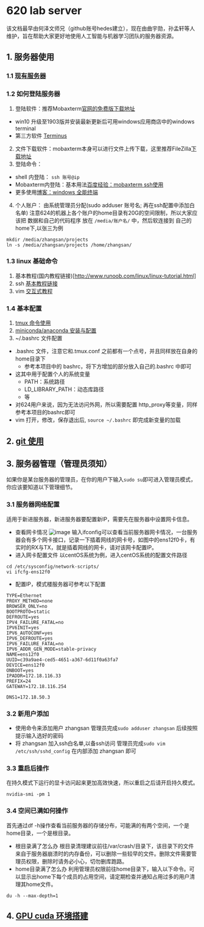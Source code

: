 # 620 lab server

该文档最早由何泽文师兄（github账号hedes建立），现在由曲宇勋，孙孟轩等人维护，旨在帮助大家更好地使用人工智能与机器学习团队的服务器资源。

## 1. 服务器使用
### 1.1 [现有服务器](./server_list.md)

### 1.2 如何登陆服务器
1. 登陆软件：推荐Mobaxterm[官网的免费版下载地址](https://mobaxterm.mobatek.net/download.html)
- win10 升级至1903版并安装最新更新后可用windows应用商店中的windows terminal
- 第三方软件 [Terminus](https://github.com/Eugeny/terminus)
2. 文件下载软件：mobaxterm本身可以进行文件上传下载，这里推荐FileZilla[下载地址](https://filezilla-project.org/)
3. 登陆命令：
* shell 内登陆： `ssh 账号@ip`
* Mobaxterm内登陆：基本用法[百度经验：mobaxterm ssh使用](https://jingyan.baidu.com/article/6dad5075223635a123e36ec9.html)
* 更多使用[博客：windows 全能终端](https://www.isharebest.com/mobaxterm.htm)
4. 个人账户：
由系统管理员分配(sudo adduser 账号名; 再在ssh配置中添加白名单)
注意624的机器上各个账户的home目录有20G的空间限制，所以大家应该把 数据和自己的代码程序 放在 `/media/账户名/` 中，然后软连接到 自己的home下,以张三为例
```
mkdir /media/zhangsan/projects
ln -s /media/zhangsan/projects /home/zhangsan/
```

### 1.3 linux 基础命令
1. 基本教程(国内教程链接)[http://www.runoob.com/linux/linux-tutorial.html]
2. ssh [基本教程链接](https://www.wikihow.com/Use-SSH)
3. vim [交互式教程](https://www.openvim.com/)
### 1.4 基本配置 
1. [tmux 命令使用](./tmux.md)
2. [miniconda/anaconda 安装与配置](./python_conda.md)
3. ~/.bashrc 文件配置
* .bashrc 文件，注意它和.tmux.conf 之前都有一个点号，并且同样放在自身的home目录下
    - 参考本项目中的 bashrc，将下方增加的部分放入自己的.bashrc 中即可
* 这其中用于配置个人的系统变量
    - PATH：系统路径
    - LD_LIBRARY_PATH：动态库路径
    - 等
* 对624用户来说，因为无法访问外网，所以需要配置 http_proxy等变量，同样参考本项目的bashrc即可
* vim 打开，修改，保存退出后, `source ~/.bashrc` 即完成新变量的加载
## 2. [git 使用](./git_tutorial.md)
## 3. 服务器管理（管理员须知）
如果你是某台服务器的管理员，在你的用户下输入``sudo su``即可进入管理员模式，你应该要知道以下管理细节。
### 3.1 服务器网络配置
适用于新进服务器，新进服务器要配置新IP，需要先在服务器中设置网卡信息。
- 查看网卡情况
![image](https://user-images.githubusercontent.com/56111463/162695629-3088ad95-f401-4283-86fb-179250ce0ae9.png)
    输入ifconfig可以查看当前服务器网卡情况，一台服务器会有多个网卡接口，记录一下插着网线的网卡号，如图中的ens12f0卡，有实时的RX与TX，就是插着网线的网卡，请对该网卡配置IP。
- 进入网卡配置文件
    以centOS系统为例，进入centOS系统的配置文件路径
```
cd /etc/sysconfig/network-scripts/
vi ifcfg-ens12f0
```
- 配置IP，模式楼服务器可参考以下配置
```
TYPE=Ethernet
PROXY_METHOD=none
BROWSER_ONLY=no
BOOTPROTO=static
DEFROUTE=yes
IPV4_FAILURE_FATAL=no
IPV6INIT=yes
IPV6_AUTOCONF=yes
IPV6_DEFROUTE=yes
IPV6_FAILURE_FATAL=no
IPV6_ADDR_GEN_MODE=stable-privacy
NAME=ens12f0
UUID=c39a9ae4-ced5-4651-a367-6d11f0a63fa7
DEVICE=ens12f0
ONBOOT=yes
IPADDR=172.18.116.33
PREFIX=24
GATEWAY=172.18.116.254

DNS1=172.18.50.3
```
### 3.2 新用户添加
- 使用命令来添加用户 zhangsan
    管理员完成`sudo adduser zhangsan` 后续按照提示输入选好的密码
- 将 zhangsan 加入ssh白名单,以备ssh访问
    管理员完成`sudo vim /etc/ssh/sshd_config` 在内部添加 zhangsan 即可
### 3.3 重启后操作
在持久模式下运行的显卡访问起来更加高效快速，所以重启之后请开启持久模式。
```
nvidia-smi -pm 1
```
### 3.4 空间已满如何操作
首先通过df -h操作查看当前服务器的存储分布，可能满的有两个空间，一个是home目录，一个是根目录。
- 根目录满了怎么办
    根目录清理建议前往/var/crash/目录下，该目录下的文件来自于服务器崩溃时的内存备份，可以删除一些较早的文件。删除文件需要管理员权限，删除时请务必小心，切勿删库跑路。
- home目录满了怎么办
    利用管理员权限前往home目录下，输入以下命令。可以显示出home下每个成员的占用空间，请定期检查并通知占用过多的用户清理其home文件。
```
du -h --max-depth=1
```


## 4. [GPU cuda 环境搭建](./gpu_cuda.md)

